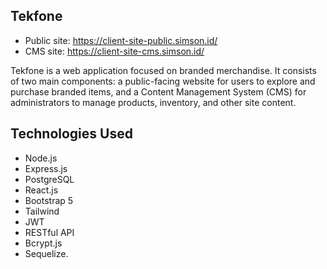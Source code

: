 
## Tekfone
- Public site: https://client-site-public.simson.id/
- CMS site: https://client-site-cms.simson.id/

Tekfone is a web application focused on branded merchandise. It consists of two main components: a public-facing website for users to explore and purchase branded items, and a Content Management System (CMS) for administrators to manage products, inventory, and other site content.

## Technologies Used
- Node.js
-  Express.js
-  PostgreSQL
-  React.js
-  Bootstrap 5
-  Tailwind
-  JWT
-  RESTful API
-  Bcrypt.js
-  Sequelize.

